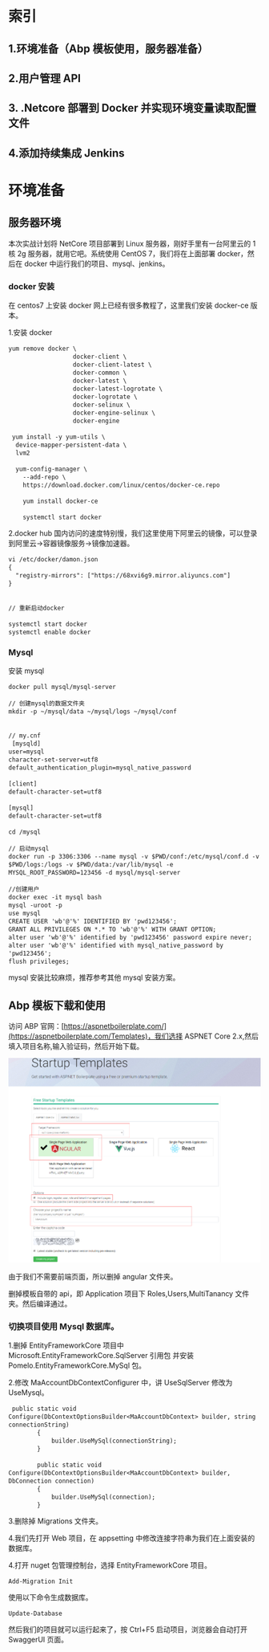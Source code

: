 # 索引

## 1.环境准备（Abp 模板使用，服务器准备）

## 2.用户管理 API

## 3. .Netcore 部署到 Docker 并实现环境变量读取配置文件

## 4.添加持续集成 Jenkins

# 环境准备

## 服务器环境

本次实战计划将 NetCore 项目部署到 Linux 服务器，刚好手里有一台阿里云的 1 核 2g 服务器，就用它吧。系统使用 CentOS 7，我们将在上面部署 docker，然后在 docker 中运行我们的项目、mysql、jenkins。

### docker 安装

在 centos7 上安装 docker 网上已经有很多教程了，这里我们安装 docker-ce 版本。

1.安装 docker

```
yum remove docker \
                  docker-client \
                  docker-client-latest \
                  docker-common \
                  docker-latest \
                  docker-latest-logrotate \
                  docker-logrotate \
                  docker-selinux \
                  docker-engine-selinux \
                  docker-engine

 yum install -y yum-utils \
  device-mapper-persistent-data \
  lvm2

  yum-config-manager \
    --add-repo \
    https://download.docker.com/linux/centos/docker-ce.repo

    yum install docker-ce

    systemctl start docker

```

2.docker hub 国内访问的速度特别慢，我们这里使用下阿里云的镜像，可以登录到阿里云->容器镜像服务->镜像加速器。

```
vi /etc/docker/damon.json
{
  "registry-mirrors": ["https://68xvi6g9.mirror.aliyuncs.com"]
}


// 重新启动docker

systemctl start docker
systemctl enable docker
```

### Mysql

安装 mysql

```
docker pull mysql/mysql-server

// 创建mysql的数据文件夹
mkdir -p ~/mysql/data ~/mysql/logs ~/mysql/conf


// my.cnf
 [mysqld]
user=mysql
character-set-server=utf8
default_authentication_plugin=mysql_native_password

[client]
default-character-set=utf8

[mysql]
default-character-set=utf8

cd /mysql

// 启动mysql
docker run -p 3306:3306 --name mysql -v $PWD/conf:/etc/mysql/conf.d -v $PWD/logs:/logs -v $PWD/data:/var/lib/mysql -e MYSQL_ROOT_PASSWORD=123456 -d mysql/mysql-server

//创建用户
docker exec -it mysql bash
mysql -uroot -p
use mysql
CREATE USER 'wb'@'%' IDENTIFIED BY 'pwd123456';
GRANT ALL PRIVILEGES ON *.* TO 'wb'@'%' WITH GRANT OPTION;
alter user 'wb'@'%' identified by 'pwd123456' password expire never;
alter user 'wb'@'%' identified with mysql_native_password by 'pwd123456';
flush privileges;

```

mysql 安装比较麻烦，推荐参考其他 mysql 安装方案。

## Abp 模板下载和使用

访问 ABP 官网：[https://aspnetboilerplate.com/](https://aspnetboilerplate.com/Templates)，我们选择 ASPNET Core 2.x,然后填入项目名称,输入验证码，然后开始下载。

![图片描述](1.png)

由于我们不需要前端页面，所以删掉 angular 文件夹。

删掉模板自带的 api，即 Application 项目下 Roles,Users,MultiTanancy 文件夹。然后编译通过。

### 切换项目使用 Mysql 数据库。

1.删掉 EntityFrameworkCore 项目中 Microsoft.EntityFrameworkCore.SqlServer 引用包
并安装 Pomelo.EntityFrameworkCore.MySql 包。

2.修改 MaAccountDbContextConfigurer 中，讲 UseSqlServer 修改为 UseMysql。

```
 public static void Configure(DbContextOptionsBuilder<MaAccountDbContext> builder, string connectionString)
        {
            builder.UseMySql(connectionString);
        }

        public static void Configure(DbContextOptionsBuilder<MaAccountDbContext> builder, DbConnection connection)
        {
            builder.UseMySql(connection);
        }

```

3.删除掉 Migrations 文件夹。

4.我们先打开 Web 项目，在 appsetting 中修改连接字符串为我们在上面安装的数据库。

4.打开 nuget 包管理控制台，选择 EntityFrameworkCore 项目。

```
Add-Migration Init
```

使用以下命令生成数据库。

```
Update-Database
```

然后我们的项目就可以运行起来了，按 Ctrl+F5 启动项目，浏览器会自动打开 SwaggerUI 页面。
